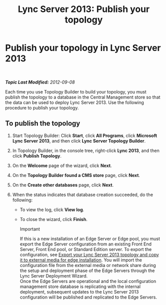 ﻿---
title: 'Lync Server 2013: Publish your topology'
TOCTitle: Publish your topology
ms:assetid: bfed3829-7a54-4b5c-a7cb-28871acd35e7
ms:mtpsurl: https://technet.microsoft.com/en-us/library/Gg412935(v=OCS.15)
ms:contentKeyID: 48185287
ms.date: 07/23/2014
mtps_version: v=OCS.15
---

<div data-xmlns="http://www.w3.org/1999/xhtml">

<div class="topic" data-xmlns="http://www.w3.org/1999/xhtml" data-msxsl="urn:schemas-microsoft-com:xslt" data-cs="http://msdn.microsoft.com/en-us/">

<div data-asp="http://msdn2.microsoft.com/asp">

# Publish your topology in Lync Server 2013

</div>

<div id="mainSection">

<div id="mainBody">

<span> </span>

_**Topic Last Modified:** 2012-09-08_

Each time you use Topology Builder to build your topology, you must publish the topology to a database in the Central Management store so that the data can be used to deploy Lync Server 2013. Use the following procedure to publish your topology.

<div>

## To publish the topology

1.  Start Topology Builder: Click **Start**, click **All Programs**, click **Microsoft Lync Server 2013**, and then click **Lync Server Topology Builder**.

2.  In Topology Builder, in the console tree, right-click **Lync 2013**, and then click **Publish Topology**.

3.  On the **Welcome** page of the wizard, click **Next**.

4.  On the **Topology Builder found a CMS store** page, click **Next**.

5.  On the **Create other databases** page, click **Next**.

6.  When the status indicates that database creation succeeded, do the following:
    
      - To view the log, click **View log**.
    
      - To close the wizard, click **Finish**.
        
        <div class="alert">
        

        > [!IMPORTANT]
        > If this is a new installation of an Edge Server or Edge pool, you must export the Edge Server configuration from an existing Front End Server, Front End pool, or Standard Edition server. To export the configuration, see <A href="lync-server-2013-export-your-topology-and-copy-it-to-external-media-for-edge-installation.md">Export your Lync Server 2013 topology and copy it to external media for edge installation</A>. You will import the configuration file from the external media or network share during the setup and deployment phase of the Edge Servers through the Lync Server Deployment Wizard.<BR>Once the Edge Servers are operational and the local configuration management store database is replicating with the internal deployment, subsequent updates to the Lync Server 2013 configuration will be published and replicated to the Edge Servers.

        
        </div>

</div>

</div>

<span> </span>

</div>

</div>

</div>

